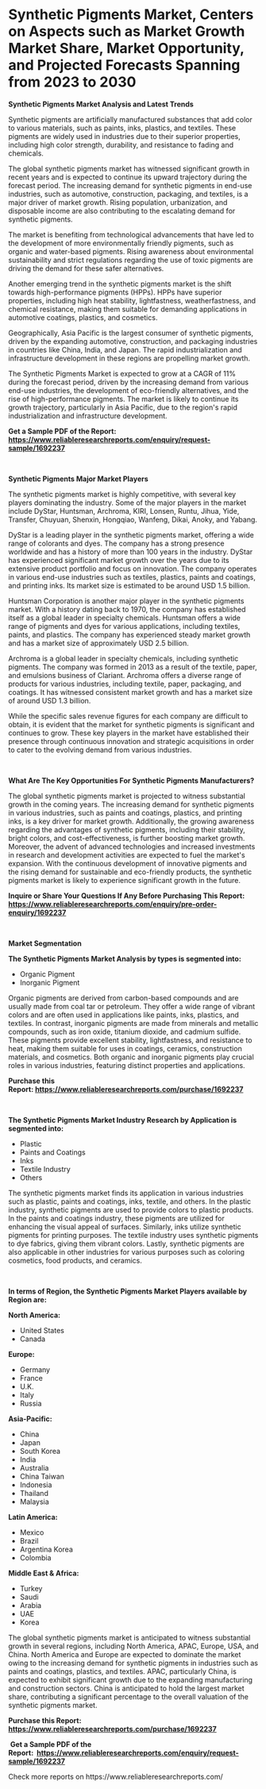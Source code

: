 <p><h1>Synthetic Pigments Market, Centers on Aspects such as Market Growth Market Share, Market Opportunity, and Projected Forecasts Spanning from 2023 to 2030</h1></p><p><strong>Synthetic Pigments Market Analysis and Latest Trends</strong></p>
<p><p>Synthetic pigments are artificially manufactured substances that add color to various materials, such as paints, inks, plastics, and textiles. These pigments are widely used in industries due to their superior properties, including high color strength, durability, and resistance to fading and chemicals.</p><p>The global synthetic pigments market has witnessed significant growth in recent years and is expected to continue its upward trajectory during the forecast period. The increasing demand for synthetic pigments in end-use industries, such as automotive, construction, packaging, and textiles, is a major driver of market growth. Rising population, urbanization, and disposable income are also contributing to the escalating demand for synthetic pigments.</p><p>The market is benefiting from technological advancements that have led to the development of more environmentally friendly pigments, such as organic and water-based pigments. Rising awareness about environmental sustainability and strict regulations regarding the use of toxic pigments are driving the demand for these safer alternatives.</p><p>Another emerging trend in the synthetic pigments market is the shift towards high-performance pigments (HPPs). HPPs have superior properties, including high heat stability, lightfastness, weatherfastness, and chemical resistance, making them suitable for demanding applications in automotive coatings, plastics, and cosmetics.</p><p>Geographically, Asia Pacific is the largest consumer of synthetic pigments, driven by the expanding automotive, construction, and packaging industries in countries like China, India, and Japan. The rapid industrialization and infrastructure development in these regions are propelling market growth.</p><p>The Synthetic Pigments Market is expected to grow at a CAGR of 11% during the forecast period, driven by the increasing demand from various end-use industries, the development of eco-friendly alternatives, and the rise of high-performance pigments. The market is likely to continue its growth trajectory, particularly in Asia Pacific, due to the region's rapid industrialization and infrastructure development.</p></p>
<p><strong>Get a Sample PDF of the Report:&nbsp; <a href="https://www.reliableresearchreports.com/enquiry/request-sample/1692237">https://www.reliableresearchreports.com/enquiry/request-sample/1692237</a></strong></p>
<p>&nbsp;</p>
<p><strong>Synthetic Pigments Major Market Players</strong></p>
<p><p>The synthetic pigments market is highly competitive, with several key players dominating the industry. Some of the major players in the market include DyStar, Huntsman, Archroma, KIRI, Lonsen, Runtu, Jihua, Yide, Transfer, Chuyuan, Shenxin, Hongqiao, Wanfeng, Dikai, Anoky, and Yabang.</p><p>DyStar is a leading player in the synthetic pigments market, offering a wide range of colorants and dyes. The company has a strong presence worldwide and has a history of more than 100 years in the industry. DyStar has experienced significant market growth over the years due to its extensive product portfolio and focus on innovation. The company operates in various end-use industries such as textiles, plastics, paints and coatings, and printing inks. Its market size is estimated to be around USD 1.5 billion.</p><p>Huntsman Corporation is another major player in the synthetic pigments market. With a history dating back to 1970, the company has established itself as a global leader in specialty chemicals. Huntsman offers a wide range of pigments and dyes for various applications, including textiles, paints, and plastics. The company has experienced steady market growth and has a market size of approximately USD 2.5 billion.</p><p>Archroma is a global leader in specialty chemicals, including synthetic pigments. The company was formed in 2013 as a result of the textile, paper, and emulsions business of Clariant. Archroma offers a diverse range of products for various industries, including textile, paper, packaging, and coatings. It has witnessed consistent market growth and has a market size of around USD 1.3 billion.</p><p>While the specific sales revenue figures for each company are difficult to obtain, it is evident that the market for synthetic pigments is significant and continues to grow. These key players in the market have established their presence through continuous innovation and strategic acquisitions in order to cater to the evolving demand from various industries.</p></p>
<p>&nbsp;</p>
<p><strong>What Are The Key Opportunities For Synthetic Pigments Manufacturers?</strong></p>
<p><p>The global synthetic pigments market is projected to witness substantial growth in the coming years. The increasing demand for synthetic pigments in various industries, such as paints and coatings, plastics, and printing inks, is a key driver for market growth. Additionally, the growing awareness regarding the advantages of synthetic pigments, including their stability, bright colors, and cost-effectiveness, is further boosting market growth. Moreover, the advent of advanced technologies and increased investments in research and development activities are expected to fuel the market's expansion. With the continuous development of innovative pigments and the rising demand for sustainable and eco-friendly products, the synthetic pigments market is likely to experience significant growth in the future.</p></p>
<p><strong>Inquire or Share Your Questions If Any Before Purchasing This Report: <a href="https://www.reliableresearchreports.com/enquiry/pre-order-enquiry/1692237">https://www.reliableresearchreports.com/enquiry/pre-order-enquiry/1692237</a></strong></p>
<p>&nbsp;</p>
<p><strong>Market Segmentation</strong></p>
<p><strong>The Synthetic Pigments Market Analysis by types is segmented into:</strong></p>
<p><ul><li>Organic Pigment</li><li>Inorganic Pigment</li></ul></p>
<p><p>Organic pigments are derived from carbon-based compounds and are usually made from coal tar or petroleum. They offer a wide range of vibrant colors and are often used in applications like paints, inks, plastics, and textiles. In contrast, inorganic pigments are made from minerals and metallic compounds, such as iron oxide, titanium dioxide, and cadmium sulfide. These pigments provide excellent stability, lightfastness, and resistance to heat, making them suitable for uses in coatings, ceramics, construction materials, and cosmetics. Both organic and inorganic pigments play crucial roles in various industries, featuring distinct properties and applications.</p></p>
<p><strong>Purchase this Report:&nbsp;<a href="https://www.reliableresearchreports.com/purchase/1692237">https://www.reliableresearchreports.com/purchase/1692237</a></strong></p>
<p>&nbsp;</p>
<p><strong>The Synthetic Pigments Market Industry Research by Application is segmented into:</strong></p>
<p><ul><li>Plastic</li><li>Paints and Coatings</li><li>Inks</li><li>Textile Industry</li><li>Others</li></ul></p>
<p><p>The synthetic pigments market finds its application in various industries such as plastic, paints and coatings, inks, textile, and others. In the plastic industry, synthetic pigments are used to provide colors to plastic products. In the paints and coatings industry, these pigments are utilized for enhancing the visual appeal of surfaces. Similarly, inks utilize synthetic pigments for printing purposes. The textile industry uses synthetic pigments to dye fabrics, giving them vibrant colors. Lastly, synthetic pigments are also applicable in other industries for various purposes such as coloring cosmetics, food products, and ceramics.</p></p>
<p>&nbsp;</p>
<p><strong>In terms of Region, the Synthetic Pigments Market Players available by Region are:</strong></p>
<p>
    <p> <strong> North America: </strong>
        <ul>
            <li>United States</li>
            <li>Canada</li>
        </ul>
        </p> 
    <p> <strong> Europe: </strong>
        <ul>
            <li>Germany</li>
            <li>France</li>
            <li>U.K.</li>
            <li>Italy</li>
            <li>Russia</li>
        </ul>
        </p> 
    <p> <strong> Asia-Pacific: </strong>
        <ul>
            <li>China</li>
            <li>Japan</li>
            <li>South Korea</li>
            <li>India</li>
            <li>Australia</li>
            <li>China Taiwan</li>
            <li>Indonesia</li>
            <li>Thailand</li>
            <li>Malaysia</li>
        </ul>
        </p> 
    <p> <strong> Latin America: </strong>
        <ul>
            <li>Mexico</li>
            <li>Brazil</li>
            <li>Argentina Korea</li>
            <li>Colombia</li>
        </ul>
        </p> 
    <p> <strong> Middle East & Africa: </strong>
        <ul>
            <li>Turkey</li>
            <li>Saudi</li>
            <li>Arabia</li>
            <li>UAE</li>
            <li>Korea</li>
        </ul>
    </p>
    </p>
<p><p>The global synthetic pigments market is anticipated to witness substantial growth in several regions, including North America, APAC, Europe, USA, and China. North America and Europe are expected to dominate the market owing to the increasing demand for synthetic pigments in industries such as paints and coatings, plastics, and textiles. APAC, particularly China, is expected to exhibit significant growth due to the expanding manufacturing and construction sectors. China is anticipated to hold the largest market share, contributing a significant percentage to the overall valuation of the synthetic pigments market.</p></p>
<p><strong>Purchase this Report: <a href="https://www.reliableresearchreports.com/purchase/1692237">https://www.reliableresearchreports.com/purchase/1692237</a></strong></p>
<p>&nbsp;<strong>Get a Sample PDF of the Report:&nbsp;&nbsp;<a href="https://www.reliableresearchreports.com/enquiry/request-sample/1692237">https://www.reliableresearchreports.com/enquiry/request-sample/1692237</a></strong></p>
<p><strong></strong></p>
<p>Check more reports on https://www.reliableresearchreports.com/</p>
